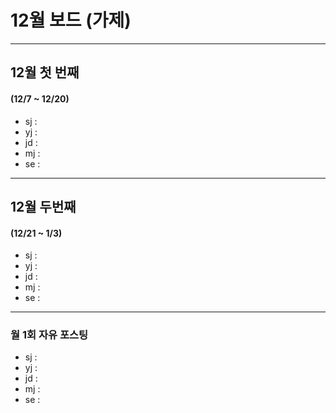 # 12월 보드 (가제)

------

## 12월 첫  번째

#### (12/7 ~ 12/20)

- sj : 
- yj :
- jd :
- mj : 
- se :



------

## 12월 두번째

#### (12/21 ~ 1/3)

- sj : 
- yj :
- jd :
- mj : 
- se :

------

### 월 1회 자유 포스팅

- sj : 
- yj :
- jd :
- mj : 
- se :